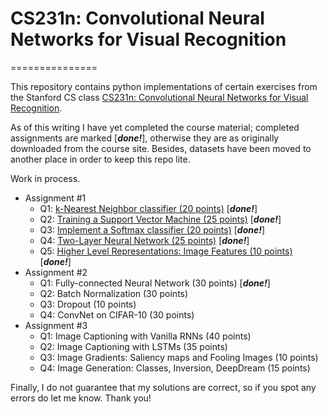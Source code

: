 # CS231n: Convolutional Neural Networks for Visual Recognition
===============

This repository contains python implementations of certain exercises from the Stanford CS class [CS231n: Convolutional Neural Networks for Visual Recognition](http://cs231n.github.io/). 

As of this writing I have yet completed the course material; completed assignments are marked [***done!***], otherwise they are as originally downloaded from the course site. Besides, datasets have been moved to another place in order to keep this repo lite.

Work in process.

* Assignment #1
 	* Q1: [k-Nearest Neighbor classifier (20 points)](https://github.com/xinyulab/cs231n_assignment/blob/master/assignment1/knn.ipynb) [***done!***]
 	* Q2: [Training a Support Vector Machine (25 points)](https://github.com/xinyulab/cs231n_assignment/blob/master/assignment1/svm.ipynb) [***done!***]
 	* Q3: [Implement a Softmax classifier (20 points)](https://github.com/xinyulab/cs231n_assignment/blob/master/assignment1/softmax.ipynb) [***done!***]
 	* Q4: [Two-Layer Neural Network (25 points)](https://github.com/xinyulab/cs231n_assignment/blob/master/assignment1/two_layer_net.ipynb) [***done!***]
 	* Q5: [Higher Level Representations: Image Features (10 points)](https://github.com/xinyulab/cs231n_assignment/blob/master/assignment1/features.ipynb) [***done!***]
 * Assignment #2
 	* Q1: Fully-connected Neural Network (30 points) [***done!***]
 	* Q2: Batch Normalization (30 points)
 	* Q3: Dropout (10 points)
 	* Q4: ConvNet on CIFAR-10 (30 points)
 * Assignment #3
 	* Q1: Image Captioning with Vanilla RNNs (40 points)
 	* Q2: Image Captioning with LSTMs (35 points)
 	* Q3: Image Gradients: Saliency maps and Fooling Images (10 points)
 	* Q4: Image Generation: Classes, Inversion, DeepDream (15 points)

 Finally, I do not guarantee that my solutions are correct, so if you spot any errors do let me know. Thank you!